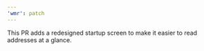 ```yaml
---
'wmr': patch
---
```


This PR adds a redesigned startup screen to make it easier to read addresses at a glance.
